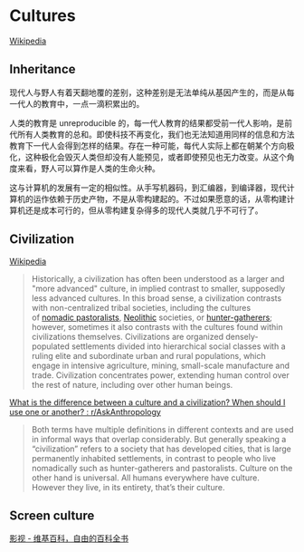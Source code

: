 # Cultures
[Wikipedia](https://en.wikipedia.org/wiki/Culture)

## Inheritance
现代人与野人有着天翻地覆的差别，这种差别是无法单纯从基因产生的，而是从每一代人的教育中，一点一滴积累出的。

人类的教育是 unreproducible 的，每一代人教育的结果都受前一代人影响，是前代所有人类教育的总和。即使科技不再变化，我们也无法知道用同样的信息和方法教育下一代人会得到怎样的结果。存在一种可能，每代人实际上都在朝某个方向极化，这种极化会毁灭人类但却没有人能预见，或者即使预见也无力改变。从这个角度来看，野人可以算作是人类的生命火种。

这与计算机的发展有一定的相似性。从手写机器码，到汇编器，到编译器，现代计算机的运作依赖于历史产物，不是从零构建起的。不过如果愿意的话，从零构建计算机还是成本可行的，但从零构建复杂得多的现代人类就几乎不可行了。

## Civilization
[Wikipedia](https://en.wikipedia.org/wiki/Civilization)

> Historically, a civilization has often been understood as a larger and "more advanced" culture, in implied contrast to smaller, supposedly less advanced cultures. In this broad sense, a civilization contrasts with non-centralized tribal societies, including the cultures of [nomadic pastoralists](https://en.wikipedia.org/wiki/Nomadic_pastoralist "Nomadic pastoralist"), [Neolithic](https://en.wikipedia.org/wiki/Neolithic "Neolithic") societies, or [hunter-gatherers](https://en.wikipedia.org/wiki/Hunter-gatherer "Hunter-gatherer"); however, sometimes it also contrasts with the cultures found within civilizations themselves. Civilizations are organized densely-populated settlements divided into hierarchical social classes with a ruling elite and subordinate urban and rural populations, which engage in intensive agriculture, mining, small-scale manufacture and trade. Civilization concentrates power, extending human control over the rest of nature, including over other human beings.

[What is the difference between a culture and a civilization? When should I use one or another? : r/AskAnthropology](https://www.reddit.com/r/AskAnthropology/comments/8urubk/what_is_the_difference_between_a_culture_and_a/)
> Both terms have multiple definitions in different contexts and are used in informal ways that overlap considerably. But generally speaking a “civilization” refers to a society that has developed cities, that is large permanently inhabited settlements, in contrast to people who live nomadically such as hunter-gatherers and pastoralists. Culture on the other hand is universal. All humans everywhere have culture. However they live, in its entirety, that’s their culture.

## Screen culture
[影视 - 维基百科，自由的百科全书](https://zh.wikipedia.org/zh-cn/%E5%BD%B1%E8%A7%86)
